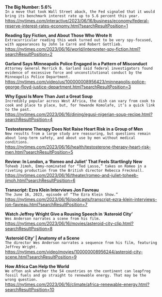 **The Big Number: 5.6%**\
`In a move that took Wall Street aback, the Fed signaled that it would bring its benchmark interest rate up to 5.6 percent this year.`\
https://nytimes.com/interactive/2023/06/16/business/economy/federal-reserve-interest-rates-economy.html?searchResultPosition=1

**Reading Spy Fiction, and About Those Who Wrote It**\
`Extracurricular reading this week turned out to be very spy-focused, with appearances by John le Carré and Robert Gottlieb.`\
https://nytimes.com/2023/06/16/world/interpreter-spy-fiction.html?searchResultPosition=2

**Garland Says Minneapolis Police Engaged in a Pattern of Misconduct**\
`Attorney General Merrick B. Garland said federal investigators found evidence of excessive force and unconstitutional conduct by the Minneapolis Police Department.`\
https://nytimes.com/video/us/100000008956423/minneapolis-police-george-floyd-justice-department.html?searchResultPosition=3

**Why Egusi Is More Than Just a Great Soup**\
`Incredibly popular across West Africa, the dish can vary from cook to cook and place to place, but, for Yewande Komolafe, it’s a quick link to the past.`\
https://nytimes.com/2023/06/16/dining/egusi-nigerian-soup-recipe.html?searchResultPosition=4

**Testosterone Therapy Does Not Raise Heart Risk in a Group of Men**\
`New results from a large study are reassuring, but questions remain about long-term safety, and about use by men without medical conditions.`\
https://nytimes.com/2023/06/16/health/testosterone-therapy-heart-risk-men.html?searchResultPosition=5

**Review: In London, a ‘Romeo and Juliet’ That Feels Startlingly New**\
`Toheeb Jimoh, Emmy-nominated for “Ted Lasso,” takes on Romeo in a riveting production from the British director Rebecca Frecknall.`\
https://nytimes.com/2023/06/16/theater/romeo-and-juliet-toheeb-jimoh.html?searchResultPosition=6

**Transcript: Ezra Klein Interviews Jon Favreau**\
`The June 16, 2023, episode of “The Ezra Klein Show.”`\
https://nytimes.com/2023/06/16/podcasts/transcript-ezra-klein-interviews-jon-favreau.html?searchResultPosition=7

**Watch Jeffrey Wright Give a Rousing Speech in ‘Asteroid City’**\
`Wes Anderson narrates a scene from his film.`\
https://nytimes.com/2023/06/16/movies/asteroid-city-clip.html?searchResultPosition=8

**‘Asteroid City’ | Anatomy of a Scene**\
`The director Wes Anderson narrates a sequence from his film, featuring Jeffrey Wright.`\
https://nytimes.com/video/movies/100000008956244/asteroid-city-scene.html?searchResultPosition=9

**How Africa Can Help the World**\
`We often ask whether the 54 countries on the continent can leapfrog fossil fuels and go straight to renewable energy. That may be the wrong question.`\
https://nytimes.com/2023/06/16/climate/africa-renewable-energy.html?searchResultPosition=10

